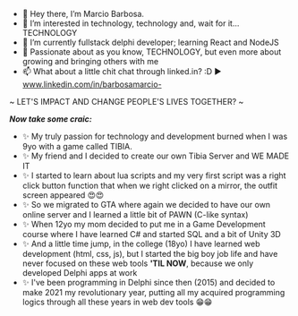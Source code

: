- 👋 Hey there, I’m Marcio Barbosa. 
- 👀 I’m interested in technology, technology and, wait for it... TECHNOLOGY
- 🌱 I’m currently fullstack delphi developer; learning React and NodeJS
- 💞️ Passionate about as you know, TECHNOLOGY, but even more about growing and bringing others with me
- 📫 What about a little chit chat through linked.in? :D ▶️ www.linkedin.com/in/barbosamarcio-

~ LET'S IMPACT AND CHANGE PEOPLE'S LIVES TOGETHER? ~

**_Now take some craic:_**
- ✨ My truly passion for technology and development burned when I was 9yo with a game called TIBIA. 
- ✨ My friend and I decided to create our own Tibia Server and WE MADE IT
- ✨ I started to learn about lua scripts and my very first script was a right click button function that
when we right clicked on a mirror, the outfit screen appeared 😍😍
- ✨ So we migrated to GTA where again we decided to have our own online server and I learned a little bit of PAWN (C-like syntax)
- ✨ When 12yo my mom decided to put me in a Game Development course where I have learned C# and started SQL and a bit of Unity 3D
- ✨ And a little time jump, in the college (18yo) I have learned web development (html, css, js), but I started the big boy job life and
have never focused on these web tools **'TIL NOW**, because we only developed Delphi apps at work
- ✨ I've been programming in Delphi since then (2015) and decided to make 2021 my revolutionary year, putting all my acquired programming logics
through all these years in web dev tools 😁😁
